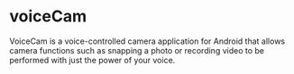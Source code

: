 # voiceCam

VoiceCam is a voice-controlled camera application for Android that allows camera functions such as snapping a photo or recording video to be performed with just the power of your voice.
